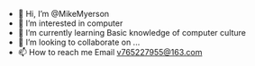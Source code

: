 - 👋 Hi, I’m @MikeMyerson
- 👀 I’m interested in computer
- 🌱 I’m currently learning Basic knowledge of computer culture
- 💞️ I’m looking to collaborate on ...
- 📫 How to reach me Email v765227955@163.com

<!---
MikeMyerson/MikeMyerson is a ✨ special ✨ repository because its `README.md` (this file) appears on your GitHub profile.
You can click the Preview link to take a look at your changes.
--->
